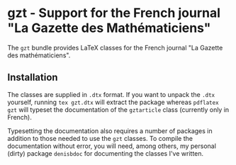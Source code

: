 gzt - Support for the French journal "La Gazette des Mathématiciens"
=====================================================================

The `gzt` bundle provides LaTeX classes for the French journal "La Gazette des
mathématiciens".

Installation
------------

The classes are supplied in `.dtx` format.  If you want to unpack the `.dtx`
yourself, running `tex gzt.dtx` will extract the package whereas
`pdflatex gzt` will typeset the documentation of the `gztarticle` class
(currently only in French).

Typesetting the documentation also requires a number of packages in addition to
those needed to use the `gzt` classes.  To compile the documentation without
error, you will need, among others, my personal (dirty) package `denisbdoc` for
documenting the classes I've written.

